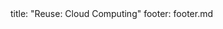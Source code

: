 <frontmatter>
title: "Reuse: Cloud Computing"
footer: footer.md
</frontmatter>

<include src="navbar.md" boilerplate />

<include src="container-inPage-asFlat.md" boilerplate />